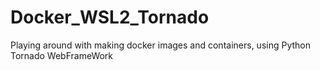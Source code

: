 # Docker_WSL2_Tornado

Playing around with making docker images and containers, using Python Tornado WebFrameWork
